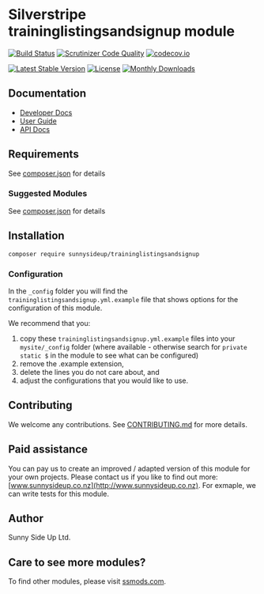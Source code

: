 # Silverstripe traininglistingsandsignup module
[![Build Status](https://travis-ci.org/sunnysideup/silverstripe-traininglistingsandsignup.svg?branch=master)](https://travis-ci.org/sunnysideup/silverstripe-traininglistingsandsignup)
[![Scrutinizer Code Quality](https://scrutinizer-ci.com/g/sunnysideup/silverstripe-traininglistingsandsignup/badges/quality-score.png?b=master)](https://scrutinizer-ci.com/g/sunnysideup/silverstripe-traininglistingsandsignup/?branch=master)
[![codecov.io](https://codecov.io/github/sunnysideup/silverstripe-traininglistingsandsignup/coverage.svg?branch=master)](https://codecov.io/github/sunnysideup/silverstripe-traininglistingsandsignup?branch=master)

[![Latest Stable Version](https://poser.pugx.org/sunnysideup/traininglistingsandsignup/version)](https://packagist.org/packages/sunnysideup/traininglistingsandsignup)
[![License](https://poser.pugx.org/sunnysideup/traininglistingsandsignup/license)](https://packagist.org/packages/sunnysideup/traininglistingsandsignup)
[![Monthly Downloads](https://poser.pugx.org/sunnysideup/traininglistingsandsignup/d/monthly)](https://packagist.org/packages/sunnysideup/traininglistingsandsignup)


## Documentation



 * [Developer Docs](docs/en/INDEX.md)
 * [User Guide](docs/en/userguide.md)
 * [API Docs](http://docs.ssmods.com/sunnysideup/traininglistingsandsignup/classes.xhtml)


## Requirements



See [composer.json](composer.json) for details


### Suggested Modules



See [composer.json](composer.json) for details


## Installation


```
composer require sunnysideup/traininglistingsandsignup
```

### Configuration



In the `_config` folder you will find the `traininglistingsandsignup.yml.example`
file that shows options for the configuration of this module.

We recommend that you:

  1. copy these `traininglistingsandsignup.yml.example` files into your
`mysite/_config` folder (where available - otherwise search for `private static $` in the module to see what can be configured)
  2. remove the .example extension,
  3. delete the lines you do not care about, and
  4. adjust the configurations that you would like to use.


## Contributing



We welcome any contributions. See [CONTRIBUTING.md](CONTRIBUTING.md) for more details.

## Paid assistance



You can pay us to create an improved / adapted version of this module for your own projects.  Please contact us if you like to find out more: [www.sunnysideup.co.nz](http://www.sunnysideup.co.nz).  For exmaple, we can write tests for this module.  

## Author



Sunny Side Up Ltd.


## Care to see more modules?

To find other modules, please visit [ssmods.com](http://ssmods.com/).
